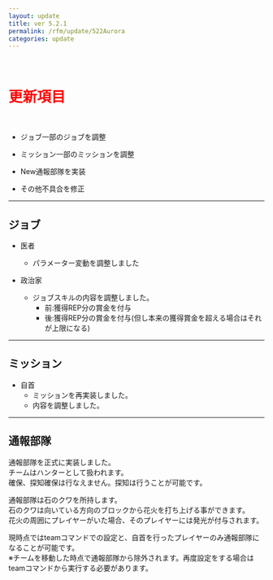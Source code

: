```yaml
---
layout: update
title: ver 5.2.1
permalink: /rfm/update/522Aurora
categories: update 
---
```



<br>
<h1 id="1"><font color="red">更新項目</font></h1><br>


+ <span class="green-badge">ジョブ</span>一部のジョブを調整    

+ <span class="green-badge">ミッション</span>一部のミッションを調整           
  
+ <span class="blue-badge">New</span>通報部隊を実装           

+ <span class="red-badge">その他</span>不具合を修正           

  
-----------------------------------------------------  
## ジョブ          

+  医者  
   +  パラメーター変動を調整しました
   
   
+  政治家    
   +  ジョブスキルの内容を調整しました。
      + 前:獲得REP分の賞金を付与  
      + 後:獲得REP分の賞金を付与(但し本来の獲得賞金を超える場合はそれが上限になる)    


-----------------------------------------------------  
## ミッション        


+  自首  
   +  ミッションを再実装しました。
   +  内容を調整しました。
   
   
-----------------------------------------------------  
## 通報部隊  

通報部隊を正式に実装しました。  
チームはハンターとして扱われます。  
確保、探知確保は行なえません。探知は行うことが可能です。    

通報部隊は石のクワを所持します。  
石のクワは向いている方向のブロックから花火を打ち上げる事ができます。  
花火の周囲にプレイヤーがいた場合、そのプレイヤーには発光が付与されます。  
  
  
現時点ではteamコマンドでの設定と、自首を行ったプレイヤーのみ通報部隊になることが可能です。  
※チームを移動した時点で通報部隊から除外されます。再度設定をする場合はteamコマンドから実行する必要があります。    





